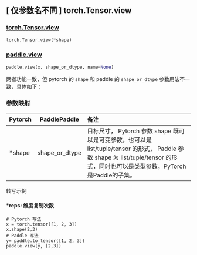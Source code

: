 ## [ 仅参数名不同 ] torch.Tensor.view

### [torch.Tensor.view](https://pytorch.org/docs/stable/generated/torch.Tensor.view.html)

```python
torch.Tensor.view(*shape) 
```

### [paddle.view](https://www.paddlepaddle.org.cn/documentation/docs/zh/develop/api/paddle/view_cn.html)

```python
paddle.view(x, shape_or_dtype, name=None)
```

两者功能一致，但 pytorch 的 `shape` 和 paddle 的 `shape_or_dtype` 参数用法不一致，具体如下：

### 参数映射

| Pytorch | PaddlePaddle | 备注                                                         |
| ------- | ------------ | :----------------------------------------------------------- |
| *shape   | shape_or_dtype | 目标尺寸， Pytorch 参数 shape 既可以是可变参数，也可以是 list/tuple/tensor 的形式， Paddle 参数 shape 为 list/tuple/tensor 的形式，同时也可以是类型参数，PyTorch是Paddle的子集。 |

转写示例

#### ***reps: 维度复制次数**

```
# Pytorch 写法
x = torch.tensor([1, 2, 3])
x.shape(2,3)
# Paddle 写法
y= paddle.to_tensor([1, 2, 3])
paddle.view(y, [2,3])
```
